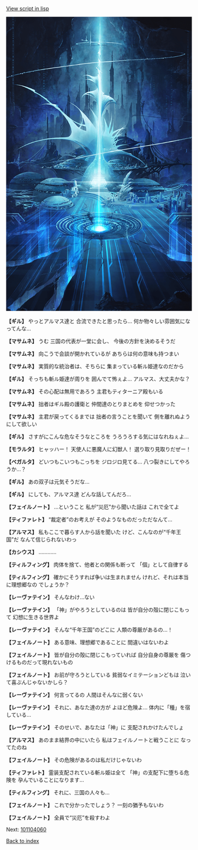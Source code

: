 [View script in lisp](../scripts/101104050.txt)

![profound.png](../images/backgrounds/profound.png)

**【ギル】**
やっとアルマス達と
合流できたと思ったら…
何か物々しい雰囲気になってんな…

**【マサムネ】**
うむ
三国の代表が一堂に会し、
今後の方針を決めるそうだ

**【マサムネ】**
向こうで会談が開かれているが
あちらは何の意味も持つまい

**【マサムネ】**
実質的な統治者は、そちらに
集まっている斬ル姫達なのだから

**【ギル】**
そっちも斬ル姫達が周りを
囲んでて怖ぇよ…
アルマス、大丈夫かな？

**【マサムネ】**
その心配は無用であろう
主君もティターニア殿もいる

**【マサムネ】**
拙者はギル殿の護衛と
仲間達のとりまとめを
仰せつかった

**【マサムネ】**
主君が戻ってくるまでは
拙者の言うことを聞いて
側を離れぬようにして欲しい

**【ギル】**
さすがにこんな危なそうなところを
うろうろする気にはなれねぇよ…

**【モラルタ】**
ヒャッハー！
天使人に悪魔人に幻獣人！
選り取り見取りだぜー！

**【ベガルタ】**
どいつもこいつもこっちを
ジロジロ見てる…
八つ裂きにしてやろうか…？

**【ギル】**
あの双子は元気そうだな…

**【ギル】**
にしても、アルマス達
どんな話してんだろ…

**【フェイルノート】**
…ということ
私が“災厄”から聞いた話は
これで全てよ

**【ティファレト】**
“裁定者”のお考えが
そのようなものだっただなんて…

**【アルマス】**
私もここで暮らす人から話を聞いた
けど、こんなのが“千年王国”だ
なんて信じられないわっ

**【カシウス】**
…………

**【ティルフィング】**
肉体を捨て、他者との関係も断って
「個」として自律する

**【ティルフィング】**
確かにそうすれば争いは生まれません
けれど、それは本当に理想郷なの
でしょうか？

**【レーヴァテイン】**
そんなわけ…ない

**【レーヴァテイン】**
「神」がやろうとしているのは
皆が自分の殻に閉じこもって
幻想に生きる世界よ

**【レーヴァテイン】**
そんな“千年王国”のどこに
人類の尊厳があるの…！

**【フェイルノート】**
ある意味、理想郷であることに
間違いはないわよ

**【フェイルノート】**
皆が自分の殻に閉じこもっていれば
自分自身の尊厳を
傷つけるものだって現れないもの

**【フェイルノート】**
お前が守ろうとしている
貧弱なイミテーションどもは
泣いて喜ぶんじゃないかしら？

**【レーヴァテイン】**
何言ってるの
人間はそんなに弱くない

**【レーヴァテイン】**
それに、あなた達の方が
よほど危険よ…
体内に「種」を宿している…

**【レーヴァテイン】**
そのせいで、あなたは「神」に
支配されかけたんでしょ

**【アルマス】**
あのまま結界の中にいたら
私はフェイルノートと戦うことに
なってたのね

**【フェイルノート】**
その危険があるのは私だけじゃないわ

**【ティファレト】**
霊装支配されている斬ル姫は全て
「神」の支配下に堕ちる危険を
孕んでいることになります…

**【ティルフィング】**
それに、三国の人々も…

**【フェイルノート】**
これで分かったでしょう？
一刻の猶予もないわ

**【フェイルノート】**
全員で“災厄”を殺すわよ

Next: [101104060](101104060.md)

[Back to index](index.md)
